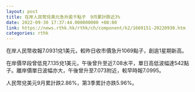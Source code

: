 ```yaml
---
layout: post
title: 在岸人民幣兌美元急升逾千點子　9月累計跌近3%
date: 2022-09-30 17:37:44.000000000 +08:00
link: https://news.rthk.hk/rthk/ch/component/k2/1669151-20220930.htm
categories: rthk
---
```


在岸人民幣收報7.0931兌1美元，較昨日收市價急升1069點子，創逾1星期新高。

在岸價早段曾低見7.135兌1美元，午後曾升至近7.08水平，單日高低波幅達542點子。離岸價單日波幅亦大，午後曾升至7.073附近，較早時報7.0995。

人民幣兌美元9月累計跌2.86%，第3季累計亦跌5.96%。

